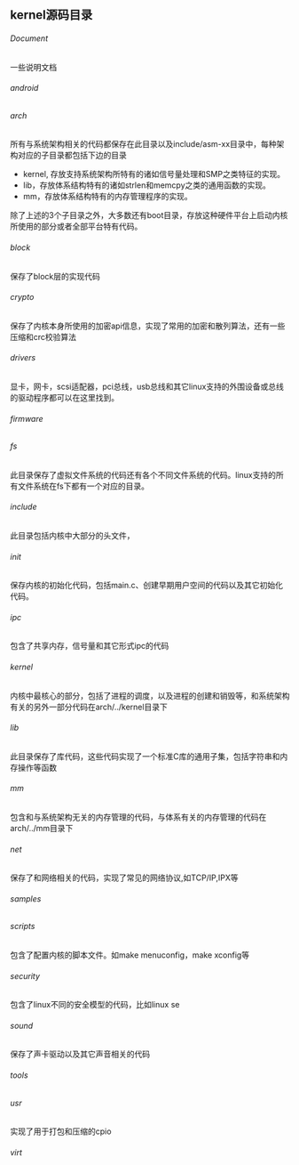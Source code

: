 ## kernel源码目录

###### Document
一些说明文档
###### android
###### arch
所有与系统架构相关的代码都保存在此目录以及include/asm-xx目录中，每种架构对应的子目录都包括下边的目录
- kernel, 存放支持系统架构所特有的诸如信号量处理和SMP之类特征的实现。
- lib，存放体系结构特有的诸如strlen和memcpy之类的通用函数的实现。
- mm，存放体系结构特有的内存管理程序的实现。

除了上述的3个子目录之外，大多数还有boot目录，存放这种硬件平台上启动内核所使用的部分或者全部平台特有代码。

###### block
保存了block层的实现代码
###### crypto
保存了内核本身所使用的加密api信息，实现了常用的加密和散列算法，还有一些压缩和crc校验算法
###### drivers
显卡，网卡，scsi适配器，pci总线，usb总线和其它linux支持的外围设备或总线的驱动程序都可以在这里找到。
###### firmware
###### fs
此目录保存了虚拟文件系统的代码还有各个不同文件系统的代码。linux支持的所有文件系统在fs下都有一个对应的目录。
###### include
此目录包括内核中大部分的头文件，
###### init
保存内核的初始化代码，包括main.c、创建早期用户空间的代码以及其它初始化代码。
###### ipc
包含了共享内存，信号量和其它形式ipc的代码
###### kernel
内核中最核心的部分，包括了进程的调度，以及进程的创建和销毁等，和系统架构有关的另外一部分代码在arch/../kernel目录下
###### lib
此目录保存了库代码，这些代码实现了一个标准C库的通用子集，包括字符串和内存操作等函数
###### mm
包含和与系统架构无关的内存管理的代码，与体系有关的内存管理的代码在arch/../mm目录下
###### net
保存了和网络相关的代码，实现了常见的网络协议,如TCP/IP,IPX等
###### samples
###### scripts
包含了配置内核的脚本文件。如make menuconfig，make xconfig等
###### security
包含了linux不同的安全模型的代码，比如linux se
###### sound
保存了声卡驱动以及其它声音相关的代码
###### tools
###### usr
实现了用于打包和压缩的cpio
###### virt
